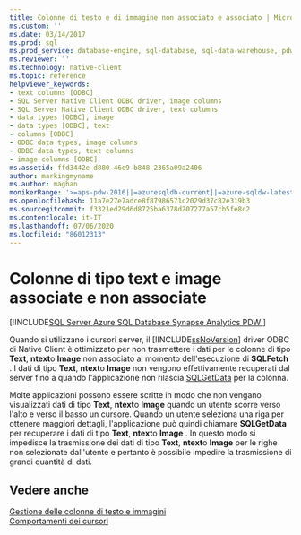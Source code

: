 ```yaml
---
title: Colonne di testo e di immagine non associato e associato | Microsoft Docs
ms.custom: ''
ms.date: 03/14/2017
ms.prod: sql
ms.prod_service: database-engine, sql-database, sql-data-warehouse, pdw
ms.reviewer: ''
ms.technology: native-client
ms.topic: reference
helpviewer_keywords:
- text columns [ODBC]
- SQL Server Native Client ODBC driver, image columns
- SQL Server Native Client ODBC driver, text columns
- data types [ODBC], image
- data types [ODBC], text
- columns [ODBC]
- ODBC data types, image columns
- ODBC data types, text columns
- image columns [ODBC]
ms.assetid: ffd3442e-d880-46e9-b848-2365a09a2406
author: markingmyname
ms.author: maghan
monikerRange: '>=aps-pdw-2016||=azuresqldb-current||=azure-sqldw-latest||>=sql-server-2016||=sqlallproducts-allversions||>=sql-server-linux-2017||=azuresqldb-mi-current'
ms.openlocfilehash: 11a7e27e7adce8f87986571c2029d37c82e319b3
ms.sourcegitcommit: f3321ed29d6d8725ba6378d207277a57cb5fe8c2
ms.contentlocale: it-IT
ms.lasthandoff: 07/06/2020
ms.locfileid: "86012313"
---
```

# <a name="bound-vs-unbound-text-and-image-columns"></a>Colonne di tipo text e image associate e non associate
[!INCLUDE[SQL Server Azure SQL Database Synapse Analytics PDW ](../../includes/applies-to-version/sql-asdb-asdbmi-asa-pdw.md)]

  Quando si utilizzano i cursori server, il [!INCLUDE[ssNoVersion](../../includes/ssnoversion-md.md)] driver ODBC di Native Client è ottimizzato per non trasmettere i dati per le colonne di tipo **Text**, **ntext**o **Image** non associato al momento dell'esecuzione di **SQLFetch** . I dati di tipo **Text**, **ntext**o **Image** non vengono effettivamente recuperati dal server fino a quando l'applicazione non rilascia [SQLGetData](../../relational-databases/native-client-odbc-api/sqlgetdata.md) per la colonna.  
  
 Molte applicazioni possono essere scritte in modo che non vengano visualizzati dati di tipo **Text**, **ntext**o **Image** quando un utente scorre verso l'alto e verso il basso un cursore. Quando un utente seleziona una riga per ottenere maggiori dettagli, l'applicazione può quindi chiamare **SQLGetData** per recuperare i dati di tipo **Text**, **ntext**o **Image** . In questo modo si impedisce la trasmissione dei dati di tipo **Text**, **ntext**o **Image** per le righe non selezionate dall'utente e pertanto è possibile impedire la trasmissione di grandi quantità di dati.  
  
## <a name="see-also"></a>Vedere anche  
 [Gestione delle colonne di testo e immagini](../../relational-databases/native-client-odbc-text-image-columns/managing-text-and-image-columns.md)   
 [Comportamenti dei cursori](../../relational-databases/native-client-odbc-cursors/cursor-behaviors.md)  
  
  
